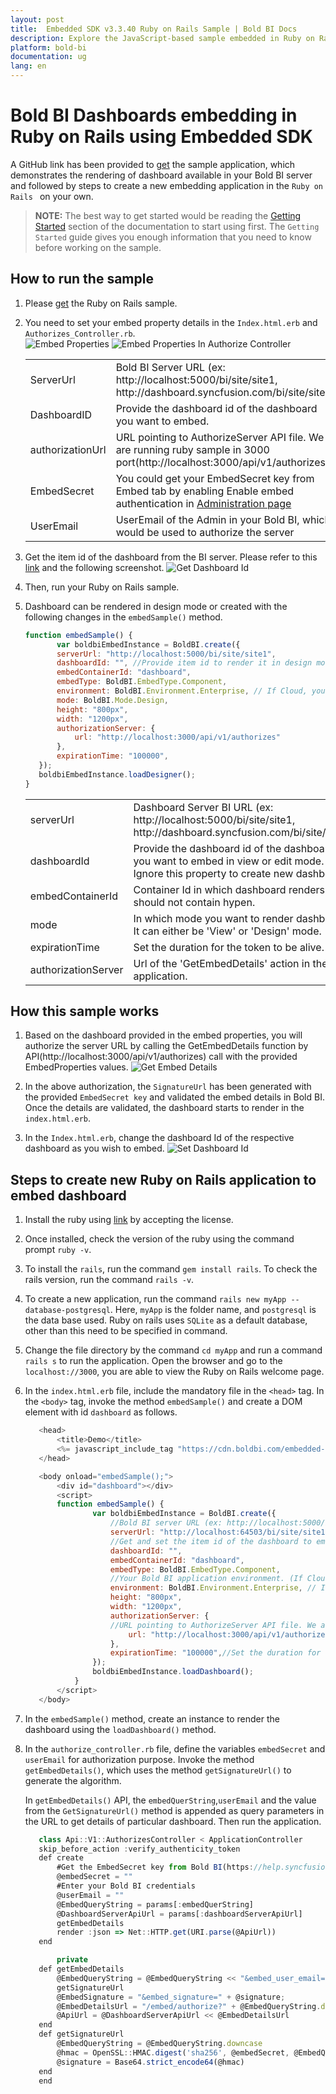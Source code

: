 ```yaml
---
layout: post
title:  Embedded SDK v3.3.40 Ruby on Rails Sample | Bold BI Docs
description: Explore the JavaScript-based sample embedded in Ruby on Rails application supported since v3.3.40 of Bold BI.
platform: bold-bi
documentation: ug
lang: en
---
```


# Bold BI Dashboards embedding in Ruby on Rails using Embedded SDK

A GitHub link has been provided to [get](https://github.com/boldbi/ruby-on-rails-sample)  the sample application, which demonstrates the rendering of dashboard available in your Bold BI server and followed by steps to create a new embedding application in the `Ruby on Rails ` on your own.  

> **NOTE:** The best way to get started would be reading the [Getting Started](/getting-started/embedding-in-your-application/) section of the documentation to start using first. The `Getting Started` guide gives you enough information that you need to know before working on the sample. 

    
## How to run the sample

 1. Please [get](https://github.com/boldbi/ruby-on-rails-sample) the Ruby on Rails sample.    

 2. You need to set your embed property details in the `Index.html.erb` and `Authorizes_Controller.rb`.  
    ![Embed Properties](/static/assets/javascript/sample/images/ruby-index-props.png)
    ![Embed Properties In Authorize Controller](/static/assets/javascript/sample/images/ruby-authorize-props.png)
    <meta charset="utf-8"/>
    <table>
    <tbody>
    <tr>
        <td align="left">ServerUrl</td>
        <td align="left">Bold BI Server URL (ex: http://localhost:5000/bi/site/site1, http://dashboard.syncfusion.com/bi/site/site1)</td>
    </tr>
    <tr>
        <td align="left">DashboardID</td>
        <td align="left">Provide the dashboard id of the dashboard you want to embed.</td>
    </tr>
    <tr>
        <td align="left">authorizationUrl</td>
        <td align="left">URL pointing to AuthorizeServer API file. We are running ruby sample in 3000 port(http://localhost:3000/api/v1/authorizes).</td>
    </tr>
    <tr>
        <td align="left">EmbedSecret</td>
        <td align="left">You could get your EmbedSecret key from Embed tab by enabling Enable embed authentication in <a href ='/site-administration/embed-settings/'>Administration page</a></td>
    </tr>
    <tr>
        <td align="left">UserEmail</td>
        <td align="left">UserEmail of the Admin in your Bold BI, which would be used to authorize the server </td>
    </tr>
    </tbody>
    </table>

 3. Get the item id of the dashboard from the BI server. Please refer to this [link](/working-with-dashboards/share-dashboards/get-dashboard-link/#get-link) and the following screenshot. 
    ![Get Dashboard Id](/static/assets/javascript/sample/images/get-dashboard-id.png)

 4. Then, run your Ruby on Rails sample.

 5. Dashboard can be rendered in design mode or created with the following changes in the `embedSample()` method.

     ```js
     function embedSample() {
            var boldbiEmbedInstance = BoldBI.create({
            serverUrl: "http://localhost:5000/bi/site/site1",
            dashboardId: "", //Provide item id to render it in design mode,to create dashboard remove this property
            embedContainerId: "dashboard",
            embedType: BoldBI.EmbedType.Component,
            environment: BoldBI.Environment.Enterprise, // If Cloud, you should use BoldBI.Environment.Cloud
            mode: BoldBI.Mode.Design,
            height: "800px",
            width: "1200px",
            authorizationServer: {
                url: "http://localhost:3000/api/v1/authorizes"
            },
            expirationTime: "100000",
        });
        boldbiEmbedInstance.loadDesigner();
    }
     ```

    <meta charset="utf-8"/>
    <table>
    <tbody>
    <tr>
    <td align="left">serverUrl</td>
    <td align="left">Dashboard Server BI URL (ex: http://localhost:5000/bi/site/site1, http://dashboard.syncfusion.com/bi/site/site1)</td>
    </tr>
    <tr>
    <td align="left">dashboardId</td>
    <td align="left">Provide the dashboard id of the dashboard you want to embed in view or edit mode. Ignore this property to create new dashboard.</td>
    </tr>
    <tr>
    <td align="left">embedContainerId</td>
    <td align="left">Container Id in which dashboard renders.It should not contain hypen.</td>
    </tr>
    <tr>
    <td align="left">mode</td>
    <td align="left">In which mode you want to render dashboard. It can either be 'View' or 'Design' mode. </td>
    </tr>
    <tr>
    <td align="left">expirationTime</td>
    <td align="left">Set the duration for the token to be alive.</td>
    </tr>
    <tr>
    <td align="left">authorizationServer</td>
    <td align="left">Url of the 'GetEmbedDetails' action in the application.</td>
    </tr>
    </tbody>
    </table>

## How this sample works

 1. Based on the dashboard provided in the embed properties, you will authorize the server URL by calling the GetEmbedDetails function by API(http://localhost:3000/api/v1/authorizes) call with the provided EmbedProperties values.
    ![Get Embed Details](/static/assets/javascript/sample/images/ruby-authorize.png)

 2. In the above authorization, the `SignatureUrl` has been generated with the provided `EmbedSecret key` and validated the embed details in Bold BI. Once the details are validated, the dashboard starts to render in the `index.html.erb`.

 3. In the `Index.html.erb`, change the dashboard Id of the respective dashboard as you wish to embed.
    ![Set Dashboard Id](/static/assets/javascript/sample/images/ruby-dashboard.png)

## Steps to create new Ruby on Rails application to embed dashboard

 1. Install the ruby using [link](https://rubyinstaller.org/) by accepting the license.

 2. Once installed, check the version of the ruby using the command prompt `ruby -v`.

 3. To install the `rails`, run the command `gem install rails`. To check the rails version, run the command `rails -v`.

 4. To create a new application, run the command `rails new myApp --database-postgresql`. Here, `myApp` is the folder name, and `postgresql` is the data base used. Ruby on rails uses `SQLite` as a default database, other than this need to be specified in command.

 5. Change the file directory by the command `cd myApp` and run a command `rails s` to run the application. Open the browser and go to the `localhost://3000`, you are able to view the Ruby on Rails welcome page.

 6. In the `index.html.erb` file, include the mandatory file in the `<head>` tag. In the `<body>` tag, invoke the method `embedSample()` and create a DOM element with id `dashboard` as follows.

     ```js
        <head>
            <title>Demo</title>
            <%= javascript_include_tag "https://cdn.boldbi.com/embedded-sdk/v6.7.11/boldbi-embed.js", "data-turbolinks-track" => true  %>
        </head>

        <body onload="embedSample();">
            <div id="dashboard"></div>
            <script>
            function embedSample() {
                    var boldbiEmbedInstance = BoldBI.create({
                        //Bold BI server URL (ex: http://localhost:5000/bi/site/site1, http://demo.boldbi.com/bi/site/site1)
                        serverUrl: "http://localhost:64503/bi/site/site1",
                        //Get and set the item id of the dashboard to embed from BI server(https://help.syncfusion.com/bold-bi/enterprise-bi/share-dashboards/get-dashboard-link#get-link).
                        dashboardId: "",
                        embedContainerId: "dashboard",
                        embedType: BoldBI.EmbedType.Component,
                        //Your Bold BI application environment. (If Cloud, you should use `Cloud`, if Enterprise, you should use `Enterprise`)
                        environment: BoldBI.Environment.Enterprise, // If Cloud, you should use BoldBI.Environment.Cloud
                        height: "800px",
                        width: "1200px",
                        authorizationServer: {
                        //URL pointing to AuthorizeServer API file. We are running ruby sample in 3000 port(http://localhost:3000/api/v1/authorizes). Learn more about authorize server(https://help.syncfusion.com/bold-bi/embedded-bi/javascript/authorize-server)
                            url: "http://localhost:3000/api/v1/authorizes"
                        },
                        expirationTime: "100000",//Set the duration for the token to be alive.
                    });
                    boldbiEmbedInstance.loadDashboard();
                }
            </script>
        </body>
     ```

 7. In the `embedSample()` method, create an instance to render the dashboard using the `loadDashboard()` method.

 8. In the `authorize_controller.rb` file, define the variables `embedSecret` and `userEmail` for authorization purpose. Invoke the method `getEmbedDetails()`, which uses the method `getSignatureUrl()` to generate the algorithm.

    In `getEmbedDetails()` API, the `embedQuerString`,`userEmail` and the value from the `GetSignatureUrl()` method is appended as query parameters in the URL to get details of particular dashboard. Then run the application.

     ```js
        class Api::V1::AuthorizesController < ApplicationController
        skip_before_action :verify_authenticity_token
        def create 
            #Get the EmbedSecret key from Bold BI(https://help.syncfusion.com/bold-bi/on-premise/site-settings/embed-settings)
            @embedSecret = ""
            #Enter your Bold BI credentials
            @userEmail = ""
            @EmbedQueryString = params[:embedQuerString]
            @DashboardServerApiUrl = params[:dashboardServerApiUrl]
            getEmbedDetails
            render :json => Net::HTTP.get(URI.parse(@ApiUrl))
        end

            private
        def getEmbedDetails
            @EmbedQueryString = @EmbedQueryString << "&embed_user_email=" << @userEmail
            getSignatureUrl
            @EmbedSignature = "&embed_signature=" + @signature;
            @EmbedDetailsUrl = "/embed/authorize?" + @EmbedQueryString.downcase + @EmbedSignature;
            @ApiUrl = @DashboardServerApiUrl << @EmbedDetailsUrl
        end
        def getSignatureUrl
            @EmbedQueryString = @EmbedQueryString.downcase
            @hmac = OpenSSL::HMAC.digest('sha256', @embedSecret, @EmbedQueryString)
            @signature = Base64.strict_encode64(@hmac)
        end
        end
     ```
